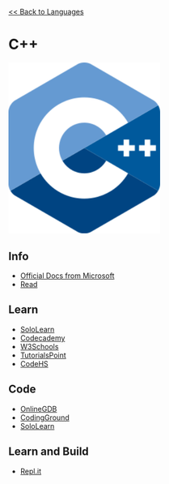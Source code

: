 <a href=".">&lt;&lt; Back to Languages</a>

# C++

<img src="logos/C++.png" width="300"/>

## Info
- [Official Docs from Microsoft](https://docs.microsoft.com/en-us/cpp/cpp/cpp-language-reference)
- [Read](https://en.wikipedia.org/wiki/C%2B%2B)

## Learn
- [SoloLearn](https://www.sololearn.com/Course/CPlusPlus/)
- [Codecademy](https://www.codecademy.com/learn/learn-c-plus-plus)
- [W3Schools](https://www.w3schools.com/cpp/default.asp)
- [TutorialsPoint](https://www.tutorialspoint.com/cplusplus/index.htm)
- [CodeHS](https://codehs.com/run/c++)

## Code
- [OnlineGDB](https://www.onlinegdb.com/online_c++_compiler)
- [CodingGround](https://www.tutorialspoint.com/compile_cpp_online.php)
- [SoloLearn](https://code.sololearn.com/#cpp)

## Learn and Build
- [Repl.it](https://repl.it/languages/cpp)
